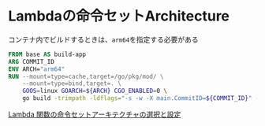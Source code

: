 # Lambdaの命令セットArchitecture

コンテナ内でビルドするときは、`arm64`を指定する必要がある

```Dockerfile
FROM base AS build-app
ARG COMMIT_ID
ENV ARCH="arm64"
RUN --mount=type=cache,target=/go/pkg/mod/ \
    --mount=type=bind,target=. \
    GOOS=linux GOARCH=${ARCH} CGO_ENABLED=0 \
    go build -trimpath -ldflags="-s -w -X main.CommitID=${COMMIT_ID}" -o /bin/app ./cmd/app/
```

[Lambda 関数の命令セットアーキテクチャの選択と設定](https://docs.aws.amazon.com/ja_jp/lambda/latest/dg/foundation-arch.html)

